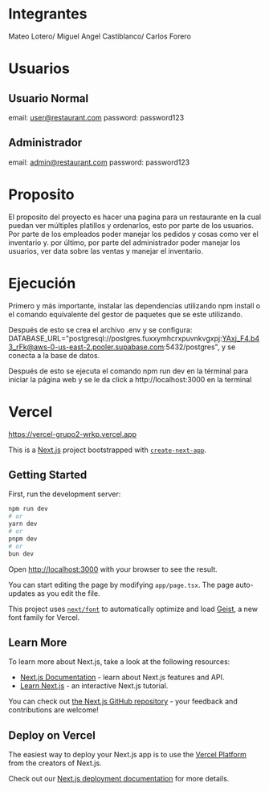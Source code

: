 # Integrantes 

Mateo Lotero/
Miguel Angel Castiblanco/
Carlos Forero

# Usuarios

## Usuario Normal
email: user@restaurant.com password: password123

## Administrador
email: admin@restaurant.com password: password123

# Proposito

El proposito del proyecto es hacer una pagina para un restaurante en la cual puedan ver múltiples platillos y ordenarlos, esto por parte de los usuarios. Por parte de los empleados poder manejar los pedidos y cosas como ver el inventario y. por último, por parte del administrador poder manejar los usuarios, ver data sobre las ventas y manejar el inventario.

# Ejecución

Primero y más importante, instalar las dependencias utilizando npm install o el comando equivalente del gestor de paquetes que se este utilizando.

Después de esto se crea el archivo .env y se configura: DATABASE_URL="postgresql://postgres.fuxxymhcrxpuvnkvgxpj:YAxj_F4.b43_rFk@aws-0-us-east-2.pooler.supabase.com:5432/postgres", y se conecta a la base de datos.

Después de esto se ejecuta el comando npm run dev en la términal para iniciar la página web y se le da click a http://localhost:3000 en la terminal

# Vercel

https://vercel-grupo2-wrkp.vercel.app

This is a [Next.js](https://nextjs.org) project bootstrapped with [`create-next-app`](https://nextjs.org/docs/app/api-reference/cli/create-next-app).

## Getting Started

First, run the development server:

```bash
npm run dev
# or
yarn dev
# or
pnpm dev
# or
bun dev
```

Open [http://localhost:3000](http://localhost:3000) with your browser to see the result.

You can start editing the page by modifying `app/page.tsx`. The page auto-updates as you edit the file.

This project uses [`next/font`](https://nextjs.org/docs/app/building-your-application/optimizing/fonts) to automatically optimize and load [Geist](https://vercel.com/font), a new font family for Vercel.

## Learn More

To learn more about Next.js, take a look at the following resources:

- [Next.js Documentation](https://nextjs.org/docs) - learn about Next.js features and API.
- [Learn Next.js](https://nextjs.org/learn) - an interactive Next.js tutorial.

You can check out [the Next.js GitHub repository](https://github.com/vercel/next.js) - your feedback and contributions are welcome!

## Deploy on Vercel

The easiest way to deploy your Next.js app is to use the [Vercel Platform](https://vercel.com/new?utm_medium=default-template&filter=next.js&utm_source=create-next-app&utm_campaign=create-next-app-readme) from the creators of Next.js.

Check out our [Next.js deployment documentation](https://nextjs.org/docs/app/building-your-application/deploying) for more details.
